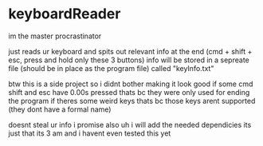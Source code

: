 # keyboardReader
im the master procrastinator

just reads ur keyboard and spits out relevant info at the end (cmd + shift + esc, press and hold only these 3 buttons)
info will be stored in a sepreate file (should be in place as the program file) called "keyInfo.txt"

btw this is a side project so i didnt bother making it look good
if some cmd shift and esc have 0.00s pressed thats bc they were only used for ending the program
if theres some weird keys thats bc those keys arent supported (they dont have a formal name)

doesnt steal ur info i promise
also uh i will add the needed dependicies its just that its 3 am and i havent even tested this yet
